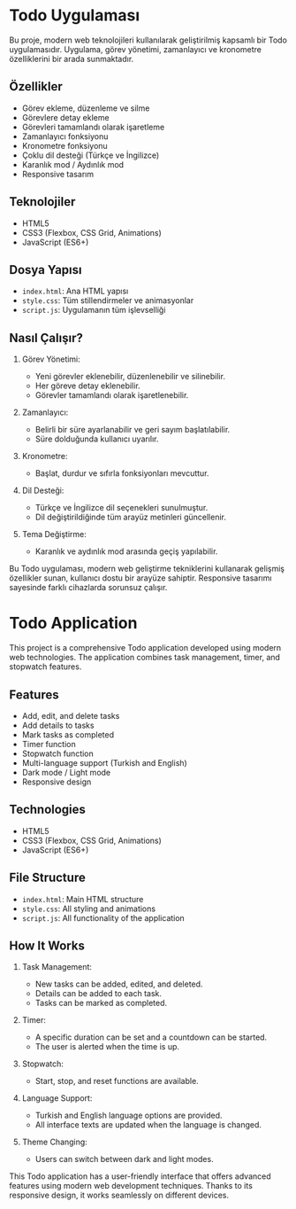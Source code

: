 # Todo Uygulaması

Bu proje, modern web teknolojileri kullanılarak geliştirilmiş kapsamlı bir Todo uygulamasıdır. Uygulama, görev yönetimi, zamanlayıcı ve kronometre özelliklerini bir arada sunmaktadır.


## Özellikler

- Görev ekleme, düzenleme ve silme
- Görevlere detay ekleme
- Görevleri tamamlandı olarak işaretleme
- Zamanlayıcı fonksiyonu
- Kronometre fonksiyonu
- Çoklu dil desteği (Türkçe ve İngilizce)
- Karanlık mod / Aydınlık mod
- Responsive tasarım

## Teknolojiler

- HTML5
- CSS3 (Flexbox, CSS Grid, Animations)
- JavaScript (ES6+)

## Dosya Yapısı

- `index.html`: Ana HTML yapısı
- `style.css`: Tüm stillendirmeler ve animasyonlar
- `script.js`: Uygulamanın tüm işlevselliği

## Nasıl Çalışır?

1. Görev Yönetimi:
   - Yeni görevler eklenebilir, düzenlenebilir ve silinebilir.
   - Her göreve detay eklenebilir.
   - Görevler tamamlandı olarak işaretlenebilir.

2. Zamanlayıcı:
   - Belirli bir süre ayarlanabilir ve geri sayım başlatılabilir.
   - Süre dolduğunda kullanıcı uyarılır.

3. Kronometre:
   - Başlat, durdur ve sıfırla fonksiyonları mevcuttur.

4. Dil Desteği:
   - Türkçe ve İngilizce dil seçenekleri sunulmuştur.
   - Dil değiştirildiğinde tüm arayüz metinleri güncellenir.

5. Tema Değiştirme:
   - Karanlık ve aydınlık mod arasında geçiş yapılabilir.

Bu Todo uygulaması, modern web geliştirme tekniklerini kullanarak gelişmiş özellikler sunan, kullanıcı dostu bir arayüze sahiptir. Responsive tasarımı sayesinde farklı cihazlarda sorunsuz çalışır.

# Todo Application

This project is a comprehensive Todo application developed using modern web technologies. The application combines task management, timer, and stopwatch features.


## Features

- Add, edit, and delete tasks
- Add details to tasks
- Mark tasks as completed
- Timer function
- Stopwatch function
- Multi-language support (Turkish and English)
- Dark mode / Light mode
- Responsive design

## Technologies

- HTML5
- CSS3 (Flexbox, CSS Grid, Animations)
- JavaScript (ES6+)

## File Structure

- `index.html`: Main HTML structure
- `style.css`: All styling and animations
- `script.js`: All functionality of the application

## How It Works

1. Task Management:
   - New tasks can be added, edited, and deleted.
   - Details can be added to each task.
   - Tasks can be marked as completed.

2. Timer:
   - A specific duration can be set and a countdown can be started.
   - The user is alerted when the time is up.

3. Stopwatch:
   - Start, stop, and reset functions are available.

4. Language Support:
   - Turkish and English language options are provided.
   - All interface texts are updated when the language is changed.

5. Theme Changing:
   - Users can switch between dark and light modes.

This Todo application has a user-friendly interface that offers advanced features using modern web development techniques. Thanks to its responsive design, it works seamlessly on different devices.
